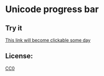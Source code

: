 # Unicode progress bar

## Try it
[This link will become clickable some day]('#')

## License:
[CC0](https://creativecommons.org/publicdomain/zero/1.0/)
